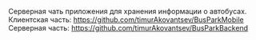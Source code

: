 Серверная чать приложения для хранения информации о автобусах. Клиентская часть: https://github.com/timurAkovantsev/BusParkMobile Серверная часть: https://github.com/timurAkovantsev/BusParkBackend

